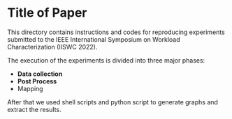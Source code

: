 # Title of Paper #

This directory contains instructions and codes for reproducing experiments submitted to the IEEE International Symposium on Workload Characterization (IISWC 2022).

The execution of the experiments is divided into three major phases:

* **Data collection**
* **Post Process**
* Mapping

After that we used shell scripts and python script to generate graphs and extract the results.
